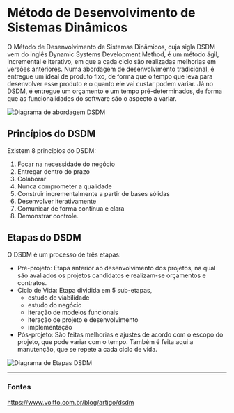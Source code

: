 # Método de Desenvolvimento de Sistemas Dinâmicos
O Método de Desenvolvimento de Sistemas Dinâmicos, cuja sigla DSDM vem do inglês Dynamic Systems Development Method, é um método ágil, incremental e iterativo, em que a cada ciclo são realizadas melhorias em versões anteriores.
Numa abordagem de desenvolvimento tradicional, é entregue um ideal de produto fixo, de forma que o tempo que leva para desenvolver esse produto e o quanto ele vai custar podem variar. Já no DSDM, é entregue um orçamento e um tempo pré-determinados, de forma que as funcionalidades do software são o aspecto a variar.

![Diagrama de abordagem DSDM](diagrama_vf_dsdm.png)

## Princípios do DSDM
Existem 8 princípios do DSDM:
1.  Focar na necessidade do negócio
2.  Entregar dentro do prazo
3.  Colaborar
4.  Nunca comprometer a qualidade
5.  Construir incrementalmente a partir de bases sólidas
6.  Desenvolver iterativamente
7.  Comunicar de forma contínua e clara
8.  Demonstrar controle.

## Etapas do DSDM
O DSDM é um processo de três etapas:
- Pré-projeto: Etapa anterior ao desenvolvimento dos projetos, na qual são avaliados os projetos candidatos e realizam-se orçamentos e contratos.
- Ciclo de Vida: Etapa dividida em 5 sub-etapas,
	- estudo de viabilidade
	- estudo do negócio
	- iteração de modelos funcionais
	- iteração de projeto e desenvolvimento
	- implementação
- Pós-projeto: São feitas melhorias e ajustes de acordo com o escopo do projeto, que pode variar com o tempo. Também é feita aqui a manutenção, que se repete a cada ciclo de vida.

![Diagrama de Etapas DSDM](diagrama_etapas_dsdm.png)

---

### Fontes
https://www.voitto.com.br/blog/artigo/dsdm